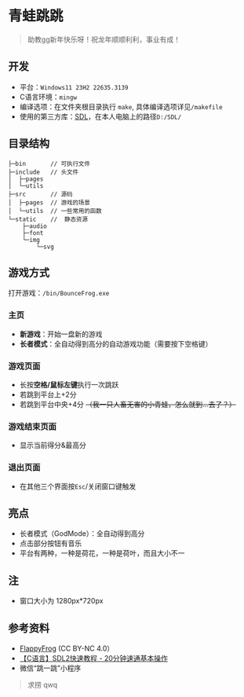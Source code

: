 # 青蛙跳跳

> 助教gg新年快乐呀！祝龙年顺顺利利，事业有成！

## 开发

- 平台：`Windows11 23H2 22635.3139  `
- C语言环境：`mingw`
- 编译选项：在文件夹根目录执行 `make`, 具体编译选项详见`/makefile`
- 使用的第三方库：[SDL](https://wiki.libsdl.org/)，在本人电脑上的路径`D:/SDL/`

## 目录结构

```
├─bin	    // 可执行文件
├─include	// 头文件
│  ├─pages
│  └─utils
├─src       // 源码
│  ├─pages  // 游戏的场景
│  └─utils  // 一些常用的函数
└─static    //	静态资源
    ├─audio
    ├─font
    └─img
        └─svg
```

## 游戏方式

打开游戏：`/bin/BounceFrog.exe`

### 主页

- **新游戏**：开始一盘新的游戏
- **长者模式**：全自动得到高分的自动游戏功能（需要按下空格键）

### 游戏页面

- 长按**空格/鼠标左键**执行一次跳跃
- 若跳到平台上+2分
- 若跳到平台中央+4分 ~~（我一只人畜无害的小青蛙，怎么就到...去了？）~~

### 游戏结束页面

- 显示当前得分&最高分

### 退出页面

- 在其他三个界面按`Esc`/关闭窗口键触发

## 亮点

- 长者模式（GodMode）：全自动得到高分
- 点击部分按钮有音乐
- 平台有两种，一种是荷花，一种是荷叶，而且大小不一

## 注

- 窗口大小为 1280px\*720px

## 参考资料

- [FlappyFrog](https://github.com/tusenpo/FlappyFrog) (CC BY-NC 4.0）
- [【C语言】SDL2快速教程 - 20分钟速通基本操作](https://www.bilibili.com/video/av537596914)
- 微信“跳一跳”小程序

> 求捞 qwq
